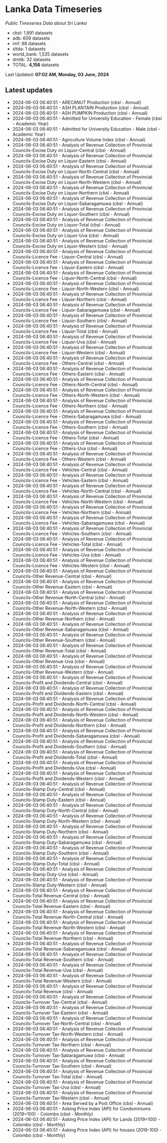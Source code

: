# Lanka Data Timeseries
*Public Timeseries Data about Sri Lanka*

* cbsl: 1,891 datasets
* adb: 609 datasets
* imf: 88 datasets
* sltda: 1 datasets
* world_bank: 1,535 datasets
* dmtlk: 32 datasets
* TOTAL: **4,156** datasets

Last Updated: **07:02 AM, Monday, 03 June, 2024**

## Latest updates

* 2024-06-03 06:40:51 - ARECANUT Production (cbsl - Annual)
* 2024-06-03 06:40:51 - ASH PLANTAIN Production (cbsl - Annual)
* 2024-06-03 06:40:51 - ASH PUMPKIN Production (cbsl - Annual)
* 2024-06-03 06:40:51 - Admitted for University Education - Female (cbsl - Academic Year)
* 2024-06-03 06:40:51 - Admitted for University Education - Male (cbsl - Academic Year)
* 2024-06-03 06:40:51 - Agriculture Volume Index (cbsl - Annual)
* 2024-06-03 06:40:51 - Analysis of Revenue Collection of Provincial Councils-Excise Duty on Liquor-Central (cbsl - Annual)
* 2024-06-03 06:40:51 - Analysis of Revenue Collection of Provincial Councils-Excise Duty on Liquor-Eastern (cbsl - Annual)
* 2024-06-03 06:40:51 - Analysis of Revenue Collection of Provincial Councils-Excise Duty on Liquor-North-Central (cbsl - Annual)
* 2024-06-03 06:40:51 - Analysis of Revenue Collection of Provincial Councils-Excise Duty on Liquor-North-Western (cbsl - Annual)
* 2024-06-03 06:40:51 - Analysis of Revenue Collection of Provincial Councils-Excise Duty on Liquor-Northern (cbsl - Annual)
* 2024-06-03 06:40:51 - Analysis of Revenue Collection of Provincial Councils-Excise Duty on Liquor-Sabaragamuwa (cbsl - Annual)
* 2024-06-03 06:40:51 - Analysis of Revenue Collection of Provincial Councils-Excise Duty on Liquor-Southern (cbsl - Annual)
* 2024-06-03 06:40:51 - Analysis of Revenue Collection of Provincial Councils-Excise Duty on Liquor-Total (cbsl - Annual)
* 2024-06-03 06:40:51 - Analysis of Revenue Collection of Provincial Councils-Excise Duty on Liquor-Uva (cbsl - Annual)
* 2024-06-03 06:40:51 - Analysis of Revenue Collection of Provincial Councils-Excise Duty on Liquor-Western (cbsl - Annual)
* 2024-06-03 06:40:51 - Analysis of Revenue Collection of Provincial Councils-Licence Fee - Liquor-Central (cbsl - Annual)
* 2024-06-03 06:40:51 - Analysis of Revenue Collection of Provincial Councils-Licence Fee - Liquor-Eastern (cbsl - Annual)
* 2024-06-03 06:40:51 - Analysis of Revenue Collection of Provincial Councils-Licence Fee - Liquor-North-Central (cbsl - Annual)
* 2024-06-03 06:40:51 - Analysis of Revenue Collection of Provincial Councils-Licence Fee - Liquor-North-Western (cbsl - Annual)
* 2024-06-03 06:40:51 - Analysis of Revenue Collection of Provincial Councils-Licence Fee - Liquor-Northern (cbsl - Annual)
* 2024-06-03 06:40:51 - Analysis of Revenue Collection of Provincial Councils-Licence Fee - Liquor-Sabaragamuwa (cbsl - Annual)
* 2024-06-03 06:40:51 - Analysis of Revenue Collection of Provincial Councils-Licence Fee - Liquor-Southern (cbsl - Annual)
* 2024-06-03 06:40:51 - Analysis of Revenue Collection of Provincial Councils-Licence Fee - Liquor-Total (cbsl - Annual)
* 2024-06-03 06:40:51 - Analysis of Revenue Collection of Provincial Councils-Licence Fee - Liquor-Uva (cbsl - Annual)
* 2024-06-03 06:40:51 - Analysis of Revenue Collection of Provincial Councils-Licence Fee - Liquor-Western (cbsl - Annual)
* 2024-06-03 06:40:51 - Analysis of Revenue Collection of Provincial Councils-Licence Fee - Others-Central (cbsl - Annual)
* 2024-06-03 06:40:51 - Analysis of Revenue Collection of Provincial Councils-Licence Fee - Others-Eastern (cbsl - Annual)
* 2024-06-03 06:40:51 - Analysis of Revenue Collection of Provincial Councils-Licence Fee - Others-North-Central (cbsl - Annual)
* 2024-06-03 06:40:51 - Analysis of Revenue Collection of Provincial Councils-Licence Fee - Others-North-Western (cbsl - Annual)
* 2024-06-03 06:40:51 - Analysis of Revenue Collection of Provincial Councils-Licence Fee - Others-Northern (cbsl - Annual)
* 2024-06-03 06:40:51 - Analysis of Revenue Collection of Provincial Councils-Licence Fee - Others-Sabaragamuwa (cbsl - Annual)
* 2024-06-03 06:40:51 - Analysis of Revenue Collection of Provincial Councils-Licence Fee - Others-Southern (cbsl - Annual)
* 2024-06-03 06:40:51 - Analysis of Revenue Collection of Provincial Councils-Licence Fee - Others-Total (cbsl - Annual)
* 2024-06-03 06:40:51 - Analysis of Revenue Collection of Provincial Councils-Licence Fee - Others-Uva (cbsl - Annual)
* 2024-06-03 06:40:51 - Analysis of Revenue Collection of Provincial Councils-Licence Fee - Others-Western (cbsl - Annual)
* 2024-06-03 06:40:51 - Analysis of Revenue Collection of Provincial Councils-Licence Fee - Vehicles-Central (cbsl - Annual)
* 2024-06-03 06:40:51 - Analysis of Revenue Collection of Provincial Councils-Licence Fee - Vehicles-Eastern (cbsl - Annual)
* 2024-06-03 06:40:51 - Analysis of Revenue Collection of Provincial Councils-Licence Fee - Vehicles-North-Central (cbsl - Annual)
* 2024-06-03 06:40:51 - Analysis of Revenue Collection of Provincial Councils-Licence Fee - Vehicles-North-Western (cbsl - Annual)
* 2024-06-03 06:40:51 - Analysis of Revenue Collection of Provincial Councils-Licence Fee - Vehicles-Northern (cbsl - Annual)
* 2024-06-03 06:40:51 - Analysis of Revenue Collection of Provincial Councils-Licence Fee - Vehicles-Sabaragamuwa (cbsl - Annual)
* 2024-06-03 06:40:51 - Analysis of Revenue Collection of Provincial Councils-Licence Fee - Vehicles-Southern (cbsl - Annual)
* 2024-06-03 06:40:51 - Analysis of Revenue Collection of Provincial Councils-Licence Fee - Vehicles-Total (cbsl - Annual)
* 2024-06-03 06:40:51 - Analysis of Revenue Collection of Provincial Councils-Licence Fee - Vehicles-Uva (cbsl - Annual)
* 2024-06-03 06:40:51 - Analysis of Revenue Collection of Provincial Councils-Licence Fee - Vehicles-Western (cbsl - Annual)
* 2024-06-03 06:40:51 - Analysis of Revenue Collection of Provincial Councils-Other Revenue-Central (cbsl - Annual)
* 2024-06-03 06:40:51 - Analysis of Revenue Collection of Provincial Councils-Other Revenue-Eastern (cbsl - Annual)
* 2024-06-03 06:40:51 - Analysis of Revenue Collection of Provincial Councils-Other Revenue-North-Central (cbsl - Annual)
* 2024-06-03 06:40:51 - Analysis of Revenue Collection of Provincial Councils-Other Revenue-North-Western (cbsl - Annual)
* 2024-06-03 06:40:51 - Analysis of Revenue Collection of Provincial Councils-Other Revenue-Northern (cbsl - Annual)
* 2024-06-03 06:40:51 - Analysis of Revenue Collection of Provincial Councils-Other Revenue-Sabaragamuwa (cbsl - Annual)
* 2024-06-03 06:40:51 - Analysis of Revenue Collection of Provincial Councils-Other Revenue-Southern (cbsl - Annual)
* 2024-06-03 06:40:51 - Analysis of Revenue Collection of Provincial Councils-Other Revenue-Total (cbsl - Annual)
* 2024-06-03 06:40:51 - Analysis of Revenue Collection of Provincial Councils-Other Revenue-Uva (cbsl - Annual)
* 2024-06-03 06:40:51 - Analysis of Revenue Collection of Provincial Councils-Other Revenue-Western (cbsl - Annual)
* 2024-06-03 06:40:51 - Analysis of Revenue Collection of Provincial Councils-Profit and Dividends-Central (cbsl - Annual)
* 2024-06-03 06:40:51 - Analysis of Revenue Collection of Provincial Councils-Profit and Dividends-Eastern (cbsl - Annual)
* 2024-06-03 06:40:51 - Analysis of Revenue Collection of Provincial Councils-Profit and Dividends-North-Central (cbsl - Annual)
* 2024-06-03 06:40:51 - Analysis of Revenue Collection of Provincial Councils-Profit and Dividends-North-Western (cbsl - Annual)
* 2024-06-03 06:40:51 - Analysis of Revenue Collection of Provincial Councils-Profit and Dividends-Northern (cbsl - Annual)
* 2024-06-03 06:40:51 - Analysis of Revenue Collection of Provincial Councils-Profit and Dividends-Sabaragamuwa (cbsl - Annual)
* 2024-06-03 06:40:51 - Analysis of Revenue Collection of Provincial Councils-Profit and Dividends-Southern (cbsl - Annual)
* 2024-06-03 06:40:51 - Analysis of Revenue Collection of Provincial Councils-Profit and Dividends-Total (cbsl - Annual)
* 2024-06-03 06:40:51 - Analysis of Revenue Collection of Provincial Councils-Profit and Dividends-Uva (cbsl - Annual)
* 2024-06-03 06:40:51 - Analysis of Revenue Collection of Provincial Councils-Profit and Dividends-Western (cbsl - Annual)
* 2024-06-03 06:40:51 - Analysis of Revenue Collection of Provincial Councils-Stamp Duty-Central (cbsl - Annual)
* 2024-06-03 06:40:51 - Analysis of Revenue Collection of Provincial Councils-Stamp Duty-Eastern (cbsl - Annual)
* 2024-06-03 06:40:51 - Analysis of Revenue Collection of Provincial Councils-Stamp Duty-North-Central (cbsl - Annual)
* 2024-06-03 06:40:51 - Analysis of Revenue Collection of Provincial Councils-Stamp Duty-North-Western (cbsl - Annual)
* 2024-06-03 06:40:51 - Analysis of Revenue Collection of Provincial Councils-Stamp Duty-Northern (cbsl - Annual)
* 2024-06-03 06:40:51 - Analysis of Revenue Collection of Provincial Councils-Stamp Duty-Sabaragamuwa (cbsl - Annual)
* 2024-06-03 06:40:51 - Analysis of Revenue Collection of Provincial Councils-Stamp Duty-Southern (cbsl - Annual)
* 2024-06-03 06:40:51 - Analysis of Revenue Collection of Provincial Councils-Stamp Duty-Total (cbsl - Annual)
* 2024-06-03 06:40:51 - Analysis of Revenue Collection of Provincial Councils-Stamp Duty-Uva (cbsl - Annual)
* 2024-06-03 06:40:51 - Analysis of Revenue Collection of Provincial Councils-Stamp Duty-Western (cbsl - Annual)
* 2024-06-03 06:40:51 - Analysis of Revenue Collection of Provincial Councils-Total Revenue-Central (cbsl - Annual)
* 2024-06-03 06:40:51 - Analysis of Revenue Collection of Provincial Councils-Total Revenue-Eastern (cbsl - Annual)
* 2024-06-03 06:40:51 - Analysis of Revenue Collection of Provincial Councils-Total Revenue-North-Central (cbsl - Annual)
* 2024-06-03 06:40:51 - Analysis of Revenue Collection of Provincial Councils-Total Revenue-North-Western (cbsl - Annual)
* 2024-06-03 06:40:51 - Analysis of Revenue Collection of Provincial Councils-Total Revenue-Northern (cbsl - Annual)
* 2024-06-03 06:40:51 - Analysis of Revenue Collection of Provincial Councils-Total Revenue-Sabaragamuwa (cbsl - Annual)
* 2024-06-03 06:40:51 - Analysis of Revenue Collection of Provincial Councils-Total Revenue-Southern (cbsl - Annual)
* 2024-06-03 06:40:51 - Analysis of Revenue Collection of Provincial Councils-Total Revenue-Uva (cbsl - Annual)
* 2024-06-03 06:40:51 - Analysis of Revenue Collection of Provincial Councils-Total Revenue-Western (cbsl - Annual)
* 2024-06-03 06:40:51 - Analysis of Revenue Collection of Provincial Councils-Total Revenue (cbsl - Annual)
* 2024-06-03 06:40:51 - Analysis of Revenue Collection of Provincial Councils-Turnover Tax-Central (cbsl - Annual)
* 2024-06-03 06:40:51 - Analysis of Revenue Collection of Provincial Councils-Turnover Tax-Eastern (cbsl - Annual)
* 2024-06-03 06:40:51 - Analysis of Revenue Collection of Provincial Councils-Turnover Tax-North-Central (cbsl - Annual)
* 2024-06-03 06:40:51 - Analysis of Revenue Collection of Provincial Councils-Turnover Tax-North-Western (cbsl - Annual)
* 2024-06-03 06:40:51 - Analysis of Revenue Collection of Provincial Councils-Turnover Tax-Northern (cbsl - Annual)
* 2024-06-03 06:40:51 - Analysis of Revenue Collection of Provincial Councils-Turnover Tax-Sabaragamuwa (cbsl - Annual)
* 2024-06-03 06:40:51 - Analysis of Revenue Collection of Provincial Councils-Turnover Tax-Southern (cbsl - Annual)
* 2024-06-03 06:40:51 - Analysis of Revenue Collection of Provincial Councils-Turnover Tax-Total (cbsl - Annual)
* 2024-06-03 06:40:51 - Analysis of Revenue Collection of Provincial Councils-Turnover Tax-Uva (cbsl - Annual)
* 2024-06-03 06:40:51 - Analysis of Revenue Collection of Provincial Councils-Turnover Tax-Western (cbsl - Annual)
* 2024-06-03 06:40:51 - Area Served by a Post Office (cbsl - Annual)
* 2024-06-03 06:40:51 - Asking Price Index (API) for Condominiums (2019=100) - Colombo (cbsl - Monthly)
* 2024-06-03 06:40:51 - Asking Price Index (API) for Lands (2019=100) - Colombo (cbsl - Monthly)
* 2024-06-03 06:40:51 - Asking Price Index (API) for houses (2019-100) - Colombo (cbsl - Monthly)